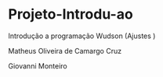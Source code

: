 # Projeto-Introdu-ao
Introdução a programação Wudson (Ajustes )

Matheus Oliveira de Camargo Cruz

Giovanni Monteiro